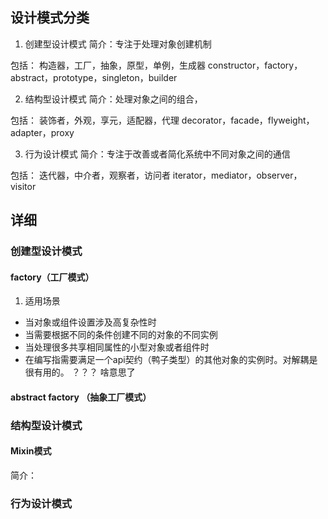 ## 设计模式分类
1. 创建型设计模式
简介：专注于处理对象创建机制

包括：
构造器，工厂，抽象，原型，单例，生成器
constructor，factory，abstract，prototype，singleton，builder

2. 结构型设计模式
简介：处理对象之间的组合，

包括：
装饰者，外观，享元，适配器，代理
decorator，facade，flyweight，adapter，proxy

3. 行为设计模式
简介：专注于改善或者简化系统中不同对象之间的通信

包括：
迭代器，中介者，观察者，访问者
iterator，mediator，observer，visitor

## 详细

### 创建型设计模式

#### factory（工厂模式）
1. 适用场景
- 当对象或组件设置涉及高复杂性时
- 当需要根据不同的条件创建不同的对象的不同实例
- 当处理很多共享相同属性的小型对象或者组件时
- 在编写指需要满足一个api契约（鸭子类型）的其他对象的实例时。对解耦是很有用的。 ？？？ 啥意思了

#### abstract factory （抽象工厂模式）

### 结构型设计模式

#### Mixin模式

简介：

### 行为设计模式

